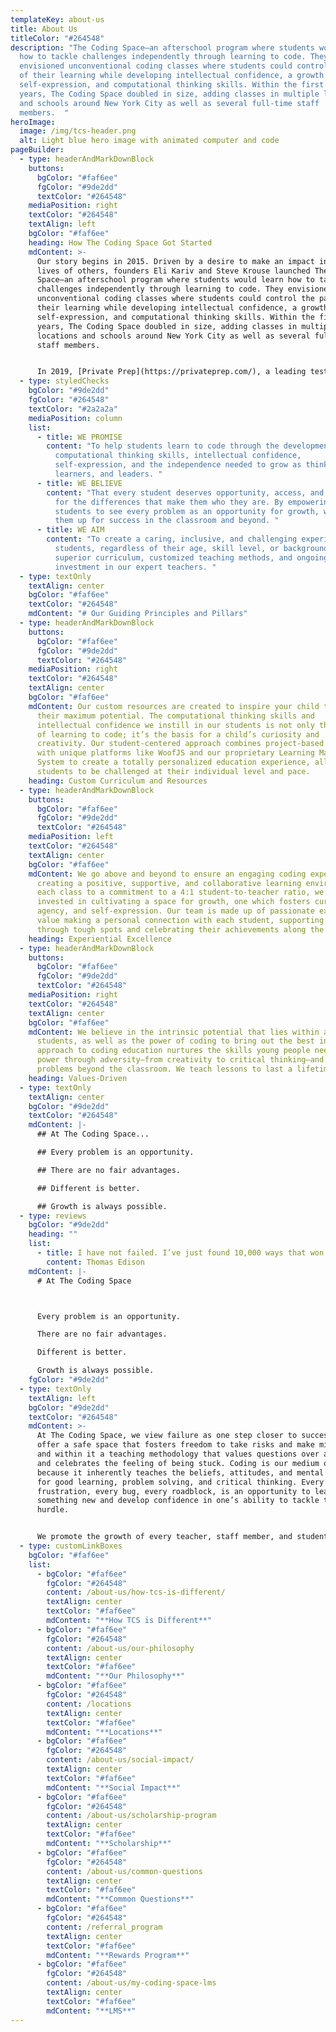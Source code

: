 ```yaml
---
templateKey: about-us
title: About Us
titleColor: "#264548"
description: "The Coding Space—an afterschool program where students would learn
  how to tackle challenges independently through learning to code. They
  envisioned unconventional coding classes where students could control the pace
  of their learning while developing intellectual confidence, a growth mindset,
  self-expression, and computational thinking skills. Within the first two
  years, The Coding Space doubled in size, adding classes in multiple locations
  and schools around New York City as well as several full-time staff
  members.  "
heroImage:
  image: /img/tcs-header.png
  alt: Light blue hero image with animated computer and code
pageBuilder:
  - type: headerAndMarkDownBlock
    buttons:
      bgColor: "#faf6ee"
      fgColor: "#9de2dd"
      textColor: "#264548"
    mediaPosition: right
    textColor: "#264548"
    textAlign: left
    bgColor: "#faf6ee"
    heading: How The Coding Space Got Started
    mdContent: >-
      Our story begins in 2015. Driven by a desire to make an impact in the
      lives of others, founders Eli Kariv and Steve Krouse launched The Coding
      Space—an afterschool program where students would learn how to tackle
      challenges independently through learning to code. They envisioned
      unconventional coding classes where students could control the pace of
      their learning while developing intellectual confidence, a growth mindset,
      self-expression, and computational thinking skills. Within the first two
      years, The Coding Space doubled in size, adding classes in multiple
      locations and schools around New York City as well as several full-time
      staff members.


      In 2019, [Private Prep](https://privateprep.com/), a leading test prep and tutoring company, acquired The Coding Space adding infrastructure support through human resources, technology, financial services, and more. As a part of the Private Prep family of brands, The Coding Space continues to focus on what it does best: creating a student-centered environment where children are architects of their own learning, and coding helps make that possible.
  - type: styledChecks
    bgColor: "#9de2dd"
    fgColor: "#264548"
    textColor: "#2a2a2a"
    mediaPosition: column
    list:
      - title: WE PROMISE
        content: "To help students learn to code through the development of
          computational thinking skills, intellectual confidence,
          self-expression, and the independence needed to grow as thinkers,
          learners, and leaders. "
      - title: WE BELIEVE
        content: "That every student deserves opportunity, access, and to be celebrated
          for the differences that make them who they are. By empowering
          students to see every problem as an opportunity for growth, we can set
          them up for success in the classroom and beyond. "
      - title: WE AIM
        content: "To create a caring, inclusive, and challenging experience for all
          students, regardless of their age, skill level, or background, through
          superior curriculum, customized teaching methods, and ongoing
          investment in our expert teachers. "
  - type: textOnly
    textAlign: center
    bgColor: "#faf6ee"
    textColor: "#264548"
    mdContent: "# Our Guiding Principles and Pillars"
  - type: headerAndMarkDownBlock
    buttons:
      bgColor: "#faf6ee"
      fgColor: "#9de2dd"
      textColor: "#264548"
    mediaPosition: right
    textColor: "#264548"
    textAlign: center
    bgColor: "#faf6ee"
    mdContent: Our custom resources are created to inspire your child to achieve
      their maximum potential. The computational thinking skills and
      intellectual confidence we instill in our students is not only the means
      of learning to code; it’s the basis for a child’s curiosity and
      creativity. Our student-centered approach combines project-based learning
      with unique platforms like WoofJS and our proprietary Learning Management
      System to create a totally personalized education experience, allowing
      students to be challenged at their individual level and pace.
    heading: Custom Curriculum and Resources
  - type: headerAndMarkDownBlock
    buttons:
      bgColor: "#faf6ee"
      fgColor: "#9de2dd"
      textColor: "#264548"
    mediaPosition: left
    textColor: "#264548"
    textAlign: center
    bgColor: "#faf6ee"
    mdContent: We go above and beyond to ensure an engaging coding experience. From
      creating a positive, supportive, and collaborative learning environment in
      each class to a commitment to a 4:1 student-to-teacher ratio, we are
      invested in cultivating a space for growth, one which fosters curiosity,
      agency, and self-expression. Our team is made up of passionate experts who
      value making a personal connection with each student, supporting them
      through tough spots and celebrating their achievements along the way.
    heading: Experiential Excellence
  - type: headerAndMarkDownBlock
    buttons:
      bgColor: "#faf6ee"
      fgColor: "#9de2dd"
      textColor: "#264548"
    mediaPosition: right
    textColor: "#264548"
    textAlign: center
    bgColor: "#faf6ee"
    mdContent: We believe in the intrinsic potential that lies within all of our
      students, as well as the power of coding to bring out the best in us. Our
      approach to coding education nurtures the skills young people need to
      power through adversity—from creativity to critical thinking—and tackle
      problems beyond the classroom. We teach lessons to last a lifetime.
    heading: Values-Driven
  - type: textOnly
    textAlign: center
    bgColor: "#9de2dd"
    textColor: "#264548"
    mdContent: |-
      ## At The Coding Space...

      ## Every problem is an opportunity.

      ## There are no fair advantages.

      ## Different is better.

      ## Growth is always possible.
  - type: reviews
    bgColor: "#9de2dd"
    heading: ""
    list:
      - title: I have not failed. I’ve just found 10,000 ways that won’t work.”
        content: Thomas Edison
    mdContent: |-
      # At The Coding Space



      Every problem is an opportunity.

      There are no fair advantages.

      Different is better.

      Growth is always possible.
    fgColor: "#9de2dd"
  - type: textOnly
    textAlign: left
    bgColor: "#9de2dd"
    textColor: "#264548"
    mdContent: >-
      At The Coding Space, we view failure as one step closer to success. We
      offer a safe space that fosters freedom to take risks and make mistakes
      and within it a teaching methodology that values questions over answers
      and celebrates the feeling of being stuck. Coding is our medium of choice
      because it inherently teaches the beliefs, attitudes, and mental models
      for good learning, problem solving, and critical thinking. Every moment of
      frustration, every bug, every roadblock, is an opportunity to learn
      something new and develop confidence in one’s ability to tackle the next
      hurdle.


      We promote the growth of every teacher, staff member, and student that enters our space in ways they most value. For our students, that means building a sense of community through collaboration and interaction that promotes their social and emotional development, fostering positive student-teacher relationships that meet the needs of each student at an individual level, and communicating progress, setbacks, and learning needs to best support them. For our teachers and staff, we advocate for their growth through providing professional development and training, including how to become better teachers and coders, and offering ongoing support and mentorship to help them along their individual journeys.
  - type: customLinkBoxes
    bgColor: "#faf6ee"
    list:
      - bgColor: "#faf6ee"
        fgColor: "#264548"
        content: /about-us/how-tcs-is-different/
        textAlign: center
        textColor: "#faf6ee"
        mdContent: "**How TCS is Different**"
      - bgColor: "#faf6ee"
        fgColor: "#264548"
        content: /about-us/our-philosophy
        textAlign: center
        textColor: "#faf6ee"
        mdContent: "**Our Philosophy**"
      - bgColor: "#faf6ee"
        fgColor: "#264548"
        content: /locations
        textAlign: center
        textColor: "#faf6ee"
        mdContent: "**Locations**"
      - bgColor: "#faf6ee"
        fgColor: "#264548"
        content: /about-us/social-impact/
        textAlign: center
        textColor: "#faf6ee"
        mdContent: "**Social Impact**"
      - bgColor: "#faf6ee"
        fgColor: "#264548"
        content: /about-us/scholarship-program
        textAlign: center
        textColor: "#faf6ee"
        mdContent: "**Scholarship**"
      - bgColor: "#faf6ee"
        fgColor: "#264548"
        content: /about-us/common-questions
        textAlign: center
        textColor: "#faf6ee"
        mdContent: "**Common Questions**"
      - bgColor: "#faf6ee"
        fgColor: "#264548"
        content: /referral_program
        textAlign: center
        textColor: "#faf6ee"
        mdContent: "**Rewards Program**"
      - bgColor: "#faf6ee"
        fgColor: "#264548"
        content: /about-us/my-coding-space-lms
        textAlign: center
        textColor: "#faf6ee"
        mdContent: "**LMS**"
---
```

